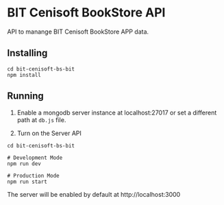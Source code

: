 # BIT Cenisoft BookStore API

API to manange BIT Cenisoft BookStore APP data.

## Installing

```shell
cd bit-cenisoft-bs-bit
npm install
```

## Running

1. Enable a mongodb server instance at localhost:27017 or set a different path at `db.js` file.

2. Turn on the Server API

```shell
cd bit-cenisoft-bs-bit

# Development Mode
npm run dev

# Production Mode
npm run start
```

The server will be enabled by default at http://localhost:3000 

